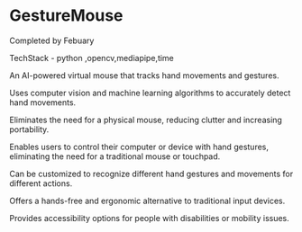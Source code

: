 # GestureMouse

Completed by Febuary

TechStack - python ,opencv,mediapipe,time

An AI-powered virtual mouse that tracks hand movements and gestures.

Uses computer vision and machine learning algorithms to accurately detect hand movements.

Eliminates the need for a physical mouse, reducing clutter and increasing portability.

Enables users to control their computer or device with hand gestures, eliminating the need for a traditional mouse or touchpad.

Can be customized to recognize different hand gestures and movements for different actions.

Offers a hands-free and ergonomic alternative to traditional input devices.

Provides accessibility options for people with disabilities or mobility issues.
